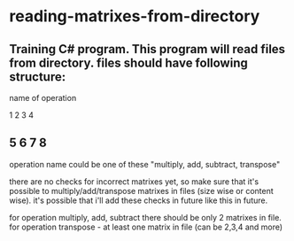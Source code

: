 # reading-matrixes-from-directory
Training C# program.
This program will read files from directory. files should have following structure:
-----------
name of operation

1 2
3 4

5 6
7 8
---------
 operation name could be one of these "multiply, add, subtract, transpose"
 
there are no checks for incorrect matrixes yet, so make sure that it's possible to multiply/add/transpose matrixes in files (size   wise or content wise). it's possible that i'll add these checks in future like this in future.

for operation multiply, add, subtract there should be only 2 matrixes in file.
for operation transpose - at least one matrix in file (can be 2,3,4 and more)
